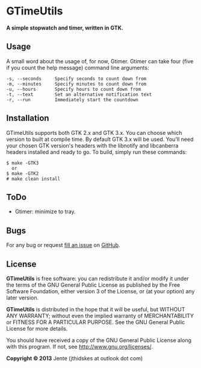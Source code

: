 GTimeUtils
=========

**A simple stopwatch and timer, written in GTK.**

Usage
-----

A small word about the usage of, for now, Gtimer. Gtimer can take four (five if you count the help message) command line arguments:

	-s, --seconds     Specify seconds to count down from
	-m, --minutes     Specify minutes to count down from
	-u, --hours       Specify hours to count down from
	-t, --text        Set an alternative notification text
	-r, --run         Immediately start the countdown

Installation
------------

GTimeUtils supports both GTK 2.x and GTK 3.x. You can choose which version to built at compile time. By default GTK 3.x will be used.
You'll need your chosen GTK version's headers with the libnotify and libcanberra headers installed and ready to go. To
build, simply run these commands:

	$ make -GTK3
	  or
	$ make -GTK2
	# make clean install

ToDo
----

* Gtimer: minimize to tray.

Bugs
----

For any bug or request [fill an issue][bug] on [GitHub][ghp].

  [bug]: https://github.com/Unia/gtimeutils/issues
  [ghp]: https://github.com/Unia/gtimeutils

License
-------

**GTimeUtils** is free software: you can redistribute it and/or modify it under the terms of the GNU General Public License as published by the Free Software Foundation, either version 3 of the License, or (at your option) any later version.

**GTimeUtils** is distributed in the hope that it will be useful, but WITHOUT ANY WARRANTY; without even the implied warranty of MERCHANTABILITY or FITNESS FOR A PARTICULAR PURPOSE. See the GNU General Public License for more details.

You should have received a copy of the GNU General Public License along with this program.  If not, see <http://www.gnu.org/licenses/>.

**Copyright © 2013** Jente (jthidskes at outlook dot com)
